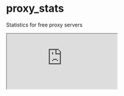 # proxy_stats
Statistics for free proxy servers



<iframe src="https://docs.google.com/spreadsheets/d/e/2PACX-1vS1ilB9_LWqRP94Kx2uWrc6nwV074HV3oPjKKaQg7L04aXusHPLri1Z1pzuxmwVTvnOd-qKTRgREslb/pubhtml?gid=170564473&amp;single=true&amp;widget=true&amp;headers=false"></iframe>
